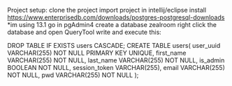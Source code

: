 Project setup: clone the project import project in intellij/eclipse install https://www.enterprisedb.com/downloads/postgres-postgresql-downloads *im using 13.1 go in pgAdmin4 create a database zealroom right click the database and open QueryTool write and execute this:

DROP TABLE IF EXISTS users CASCADE; CREATE TABLE users( user_uuid VARCHAR(255) NOT NULL PRIMARY KEY UNIQUE, first_name VARCHAR(255) NOT NULL, last_name VARCHAR(255) NOT NULL, is_admin BOOLEAN NOT NULL, session_token VARCHAR(255), email VARCHAR(255) NOT NULL, pwd VARCHAR(255) NOT NULL );

